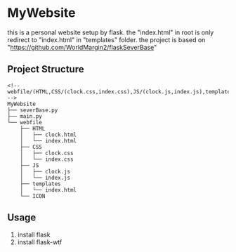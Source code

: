 # MyWebsite
 
 this is a personal website setup by flask.
 the "index.html" in root is only redirect to "index.html" in "templates" folder.
 the project is based on "https://github.com/WorldMargin2/flaskSeverBase"

## Project Structure

```
<!-- webfile/(HTML,CSS/(clock.css,index.css),JS/(clock.js,index.js),templates/(index.html),ICON) -->
MyWebsite
├── severBase.py
├── main.py
└── webfile
    ├── HTML
    │   ├── clock.html
    │   └── index.html
    ├── CSS
    │   ├── clock.css
    │   └── index.css
    ├── JS
    │   ├── clock.js
    │   └── index.js
    ├── templates
    │   └── index.html
    └── ICON
```


## Usage

1. install flask
2. install flask-wtf
